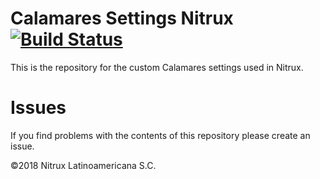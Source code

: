 # Calamares Settings Nitrux [![Build Status](https://travis-ci.org/nomad-desktop/calamares-settings-nxos.svg?branch=master)](https://travis-ci.org/nomad-desktop/calamares-settings-nxos)

This is the repository for the custom Calamares settings used in Nitrux.

# Issues
If you find problems with the contents of this repository please create an issue.

©2018 Nitrux Latinoamericana S.C.
